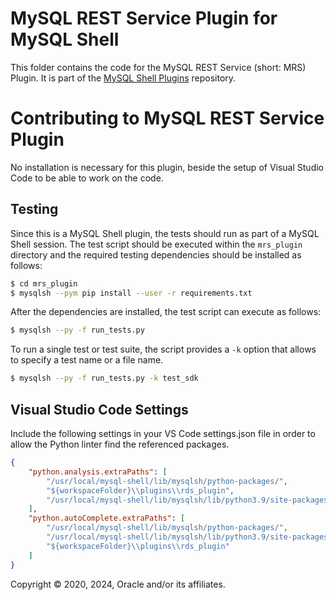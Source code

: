 # MySQL REST Service Plugin for MySQL Shell

This folder contains the code for the MySQL REST Service (short: MRS) Plugin. It is part of the [MySQL Shell Plugins](../readme.md) repository.

# Contributing to MySQL REST Service Plugin

No installation is necessary for this plugin, beside the setup of Visual Studio Code to be able to work on the code.

## Testing

Since this is a MySQL Shell plugin, the tests should run as part of a MySQL Shell session. The test script should be executed within the `mrs_plugin` directory and the required testing dependencies should be installed as follows:

```sh
$ cd mrs_plugin
$ mysqlsh --pym pip install --user -r requirements.txt
```

After the dependencies are installed, the test script can execute as follows:

```sh
$ mysqlsh --py -f run_tests.py
```

To run a single test or test suite, the script provides a `-k` option that allows to specify a test name or a file name.

```sh
$ mysqlsh --py -f run_tests.py -k test_sdk
```

## Visual Studio Code Settings

Include the following settings in your VS Code settings.json file in order to allow the Python linter find the referenced packages.

```json
{
    "python.analysis.extraPaths": [
        "/usr/local/mysql-shell/lib/mysqlsh/python-packages/",
        "${workspaceFolder}\\plugins\\rds_plugin",
        "/usr/local/mysql-shell/lib/mysqlsh/lib/python3.9/site-packages"
    ],
    "python.autoComplete.extraPaths": [
        "/usr/local/mysql-shell/lib/mysqlsh/python-packages/",
        "/usr/local/mysql-shell/lib/mysqlsh/lib/python3.9/site-packages",
        "${workspaceFolder}\\plugins\\rds_plugin"
    ]
}
```

Copyright &copy; 2020, 2024, Oracle and/or its affiliates.

